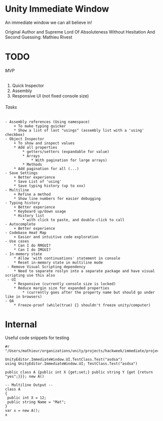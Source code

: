 # Unity Immediate Window

An immediate window we can all believe in!

Original Author and Supreme Lord Of Absoluteness Without Hesitation And Second Guessing: Mathieu Rivest


# TODO

###### MVP

1. Quick Inspector
1. Assembly
1. Responsive UI (not fixed console size)

###### Tasks
```
- Assembly references (Using namespace)
    + To make typing quicker
    * Show a list of last "usings" (assembly list with a 'using' checkbox)
- Object Inspector
    + To show and inspect values
    * Add all properties
        * getters/setters (expandable for value)
        * Arrays
            * With pagination for large arrays)
        * Methods
    * Add pagination for all (...)
- Save Settings
    + Better experience
    * Save List of 'using'
    * Save typing history (up to xxx)
- Multiline
    + Refine a method
    * Show line numbers for easier debugging
- Typing history
    + Better experience
    * Keyboard up/down usage
    * History list
        * with click to paste, and double-click to call
- Autocomplete
    + Better experience
- Codebase Heat Map
    + Easier and intuitive code exploration
- Use cases
    * Can I do RMGUI?
    * Can I do IMGUI?
- In-memory state
    * Allow 'with continuations' statement in console
    * Reset in-memory state in multiline mode
 - Remove Visual Scripting dependency
    * Need to separate roslyn into a separate package and have visual scripting use this also
 - UI
    * Responsive (currently console size is locked)
    * Reduce margin size for expanded properties
        * (currently goes after the property name but should go under like in browsers)
- QA
    * Freeze-proof (while(true) {} shouldn't freeze unity/computer)
```

# Internal

Useful code snippets for testing

```
#r "/Users/mathieur/organizations/unity/projects/hackweek/immediate/projects/ImmediateWindow/Library/ScriptAssemblies/Unity.ImmediateWindow.Editor.dll"

UnityEditor.ImmediateWindow.UI.TestClass.Test("asdsa")
using UnityEditor.ImmediateWindow.UI; TestClass.Test("asdsa")

public class A {public int X {get;set;} public string Y {get {return "yes";}}}; new A()

-- Multiline Output --
class A
{
 public int X = 12;
 public string Name = "Mat";
}
var x = new A();
x
```